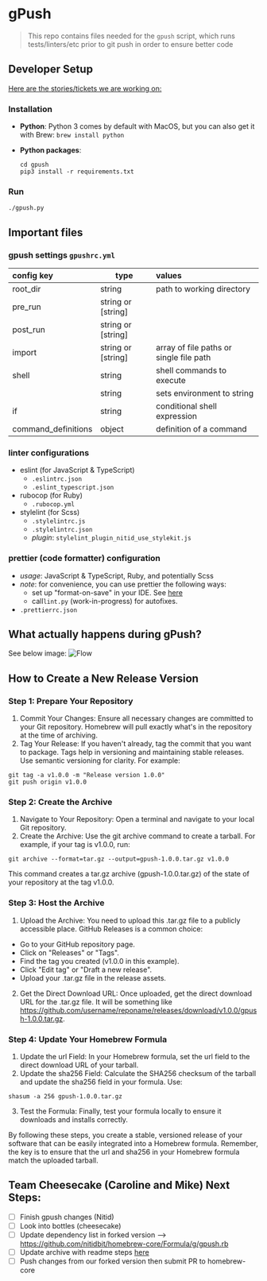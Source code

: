 # gPush

> This repo contains files needed for the `gpush` script, which runs tests/linters/etc prior to git push in order to ensure better code

## Developer Setup

[Here are the stories/tickets we are working on:]( https://github.com/orgs/nitidbit/projects/3 )

### Installation

- **Python**: Python 3 comes by default with MacOS, but you can also get it with Brew: `brew install python`

- **Python packages**: 
  ```
  cd gpush
  pip3 install -r requirements.txt
  ```

### Run
    ./gpush.py

## Important files

### gpush settings `gpushrc.yml`

| **config key**      | **type**           | **values**                              |
|:--------------------|--------------------|:----------------------------------------|
| root_dir            | string             | path to working directory               |
| pre_run             | string or [string] |                                         |
| post_run            | string or [string] |                                         |
| import              | string or [string] | array of file paths or single file path |
| shell               | string             | shell commands to execute               |
| <NAME>              | string             | sets environment <NAME> to string       |
| if                  | string             | conditional shell expression            |
| command_definitions | object             | definition of a command                 |


### linter configurations
- eslint (for JavaScript & TypeScript)
  - `.eslintrc.json`
  - `.eslint_typescript.json`
- rubocop (for Ruby)
  - `.rubocop.yml`
- stylelint (for Scss)
  - `.stylelintrc.js`
  - `.stylelintrc.json`
  - *plugin*: `stylelint_plugin_nitid_use_stylekit.js`

### prettier (code formatter) configuration
- *usage*: JavaScript & TypeScript, Ruby, and potentially Scss
- *note*: for convenience, you can use prettier the following ways:
  - set up "format-on-save" in your IDE.  See [here](https://www.educative.io/answers/how-to-set-up-prettier-and-automatic-formatting-on-vs-code)
  - call`lint.py` (work-in-progress) for autofixes.
- `.prettierrc.json`

## What actually happens during gPush?

See below image:
![Flow](https://github.com/nitidbit/gpush/blob/release/v2-hackathon/gpush_diagram.png?raw=true)

## How to Create a New Release Version
### Step 1: Prepare Your Repository
1. Commit Your Changes: Ensure all necessary changes are committed to your Git repository. Homebrew will pull exactly what's in the repository at the time of archiving.
2. Tag Your Release: If you haven't already, tag the commit that you want to package. Tags help in versioning and maintaining stable releases. Use semantic versioning for clarity. For example:
```
git tag -a v1.0.0 -m "Release version 1.0.0"
git push origin v1.0.0
```

### Step 2: Create the Archive
1. Navigate to Your Repository: Open a terminal and navigate to your local Git repository.
2. Create the Archive: Use the git archive command to create a tarball. For example, if your tag is v1.0.0, run:
```
git archive --format=tar.gz --output=gpush-1.0.0.tar.gz v1.0.0
```
This command creates a tar.gz archive (gpush-1.0.0.tar.gz) of the state of your repository at the tag v1.0.0.

### Step 3: Host the Archive
1. Upload the Archive: You need to upload this .tar.gz file to a publicly accessible place. GitHub Releases is a common choice:
- Go to your GitHub repository page.
- Click on "Releases" or "Tags".
- Find the tag you created (v1.0.0 in this example).
- Click "Edit tag" or "Draft a new release".
- Upload your .tar.gz file in the release assets.
2. Get the Direct Download URL: Once uploaded, get the direct download URL for the .tar.gz file. It will be something like https://github.com/username/reponame/releases/download/v1.0.0/gpush-1.0.0.tar.gz.

### Step 4: Update Your Homebrew Formula
1. Update the url Field: In your Homebrew formula, set the url field to the direct download URL of your tarball.
2. Update the sha256 Field: Calculate the SHA256 checksum of the tarball and update the sha256 field in your formula. Use:
```
shasum -a 256 gpush-1.0.0.tar.gz
```
3. Test the Formula: Finally, test your formula locally to ensure it downloads and installs correctly.

By following these steps, you create a stable, versioned release of your software that can be easily integrated into a Homebrew formula. Remember, the key is to ensure that the url and sha256 in your Homebrew formula match the uploaded tarball.

## Team Cheesecake (Caroline and Mike) Next Steps:
- [ ] Finish gpush changes (Nitid)
- [ ] Look into bottles (cheesecake)
- [ ] Update dependency list in forked version --> https://github.com/nitidbit/homebrew-core/Formula/g/gpush.rb 
- [ ] Update archive with readme steps [here](https://github.com/nitidbit/gpush/tree/release/v2-hackathon?tab=readme-ov-file#how-to-create-a-new-release-version)
- [ ] Push changes from our forked version then submit PR to homebrew-core
